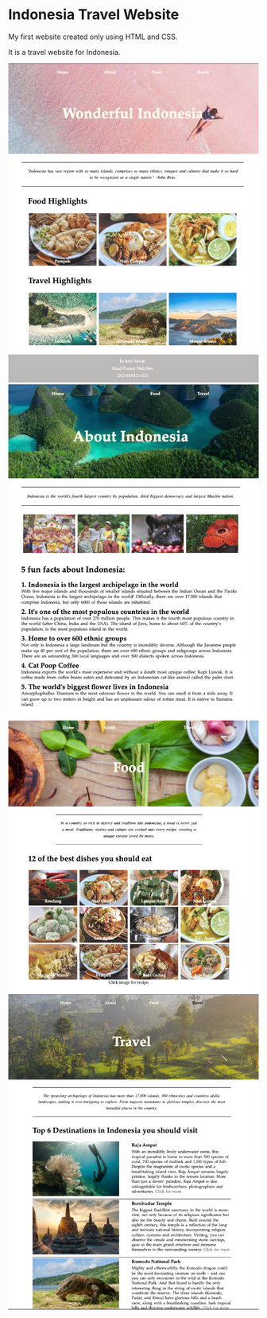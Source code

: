 # Indonesia Travel Website

My first website created only using HTML and CSS. 

It is a travel website for Indonesia. 

![Screenshot](1-screenshot.png)
![Screenshot](2-screenshot.png)
![Screenshot](3-screenshot.png)
![Screenshot](4-screenshot.png)